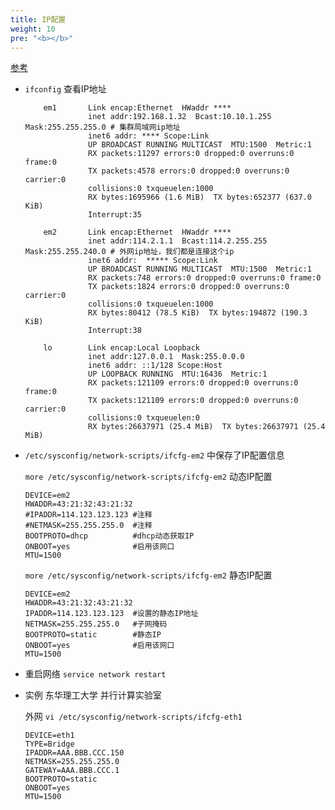 ```yaml
---
title: IP配置
weight: 10
pre: "<b></b>"
---
```


[参考](`https://blog.csdn.net/attend_/article/details/79025172`)

+ `ifconfig` 查看IP地址

	```
		em1       Link encap:Ethernet  HWaddr ****  
				  inet addr:192.168.1.32  Bcast:10.10.1.255  Mask:255.255.255.0 # 集群局域网ip地址
				  inet6 addr: **** Scope:Link
				  UP BROADCAST RUNNING MULTICAST  MTU:1500  Metric:1
				  RX packets:11297 errors:0 dropped:0 overruns:0 frame:0
				  TX packets:4578 errors:0 dropped:0 overruns:0 carrier:0
				  collisions:0 txqueuelen:1000 
				  RX bytes:1695966 (1.6 MiB)  TX bytes:652377 (637.0 KiB)
				  Interrupt:35 

		em2       Link encap:Ethernet  HWaddr ****  
				  inet addr:114.2.1.1  Bcast:114.2.255.255  Mask:255.255.240.0 # 外网ip地址，我们都是连接这个ip
				  inet6 addr:  ***** Scope:Link
				  UP BROADCAST RUNNING MULTICAST  MTU:1500  Metric:1
				  RX packets:748 errors:0 dropped:0 overruns:0 frame:0
				  TX packets:1824 errors:0 dropped:0 overruns:0 carrier:0
				  collisions:0 txqueuelen:1000 
				  RX bytes:80412 (78.5 KiB)  TX bytes:194872 (190.3 KiB)
				  Interrupt:38 

		lo        Link encap:Local Loopback  
				  inet addr:127.0.0.1  Mask:255.0.0.0
				  inet6 addr: ::1/128 Scope:Host
				  UP LOOPBACK RUNNING  MTU:16436  Metric:1
				  RX packets:121109 errors:0 dropped:0 overruns:0 frame:0
				  TX packets:121109 errors:0 dropped:0 overruns:0 carrier:0
				  collisions:0 txqueuelen:0 
				  RX bytes:26637971 (25.4 MiB)  TX bytes:26637971 (25.4 MiB)
	```


+ `/etc/sysconfig/network-scripts/ifcfg-em2` 中保存了IP配置信息

	`more /etc/sysconfig/network-scripts/ifcfg-em2` 动态IP配置
	
	```
	DEVICE=em2
	HWADDR=43:21:32:43:21:32
	#IPADDR=114.123.123.123 #注释
	#NETMASK=255.255.255.0  #注释
	BOOTPROTO=dhcp          #dhcp动态获取IP
	ONBOOT=yes              #启用该网口
	MTU=1500
	```
	
	`more /etc/sysconfig/network-scripts/ifcfg-em2` 静态IP配置
	
	```
	DEVICE=em2
	HWADDR=43:21:32:43:21:32 
	IPADDR=114.123.123.123  #设置的静态IP地址
	NETMASK=255.255.255.0   #子网掩码
	BOOTPROTO=static        #静态IP
	ONBOOT=yes              #启用该网口
	MTU=1500
	```

+ 重启网络 `service network restart` 


+ 实例 东华理工大学 并行计算实验室

	外网 `vi /etc/sysconfig/network-scripts/ifcfg-eth1`
	
	```
	DEVICE=eth1
	TYPE=Bridge
	IPADDR=AAA.BBB.CCC.150
	NETMASK=255.255.255.0
	GATEWAY=AAA.BBB.CCC.1
	BOOTPROTO=static
	ONBOOT=yes
	MTU=1500
	```




